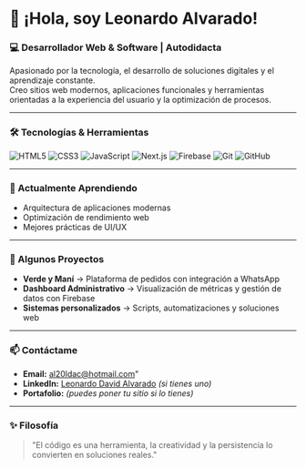 # 👋 ¡Hola, soy Leonardo Alvarado!  

### 💻 Desarrollador Web & Software | Autodidacta  
Apasionado por la tecnología, el desarrollo de soluciones digitales y el aprendizaje constante.  
Creo sitios web modernos, aplicaciones funcionales y herramientas orientadas a la experiencia del usuario y la optimización de procesos.

---

### 🛠 Tecnologías & Herramientas
![HTML5](https://img.shields.io/badge/HTML5-E34F26?style=for-the-badge&logo=html5&logoColor=white)
![CSS3](https://img.shields.io/badge/CSS3-1572B6?style=for-the-badge&logo=css3&logoColor=white)
![JavaScript](https://img.shields.io/badge/JavaScript-F7DF1E?style=for-the-badge&logo=javascript&logoColor=black)
![Next.js](https://img.shields.io/badge/Next.js-000000?style=for-the-badge&logo=nextdotjs&logoColor=white)
![Firebase](https://img.shields.io/badge/Firebase-FFCA28?style=for-the-badge&logo=firebase&logoColor=black)
![Git](https://img.shields.io/badge/Git-F05032?style=for-the-badge&logo=git&logoColor=white)
![GitHub](https://img.shields.io/badge/GitHub-181717?style=for-the-badge&logo=github&logoColor=white)

---

### 🌱 Actualmente Aprendiendo
- Arquitectura de aplicaciones modernas  
- Optimización de rendimiento web  
- Mejores prácticas de UI/UX

---

### 🚀 Algunos Proyectos
- **Verde y Maní** → Plataforma de pedidos con integración a WhatsApp  
- **Dashboard Administrativo** → Visualización de métricas y gestión de datos con Firebase  
- **Sistemas personalizados** → Scripts, automatizaciones y soluciones web

---

### 📫 Contáctame
- **Email:** al20ldac@hotmail.com"  
- **LinkedIn:** [Leonardo David Alvarado](www.linkedin.com/in/leonardo-david-alvarado-cornejo-2a019136b) *(si tienes uno)*  
- **Portafolio:** *(puedes poner tu sitio si lo tienes)*

---

### ✨ Filosofía
> "El código es una herramienta, la creatividad y la persistencia lo convierten en soluciones reales."

